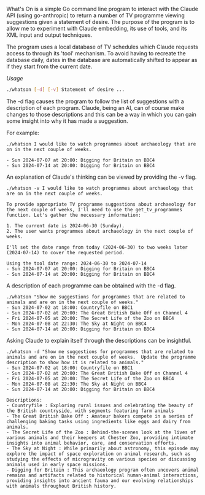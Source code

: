 What's On is a simple Go command line program to interact with the Claude API (using go-anthropic) to return a number of TV programme viewing suggestions given a statement of desire.
The purpose of the program is to allow me to experiment with Claude embedding, its use of tools, and its XML input and output techniques.

The program uses a local database of TV schedules which Claude requests access to through its 'tool' mechanism.
To avoid having to recreate the database daily, dates in the database are automatically shifted to appear as if they start from the current date.

*Usage*
```sh
./whatson [-d] [-v] Statement of desire ...
```

The -d flag causes the program to follow the list of suggestions with a description of each program. Claude, being an AI, can of course make changes to those descriptions and this can be a way in which you can gain some insight into why it has made a suggestion.

For example:
```
./whatson I would like to watch programmes about archaeology that are on in the next couple of weeks.

- Sun 2024-07-07 at 20:00: Digging for Britain on BBC4
- Sun 2024-07-14 at 20:00: Digging for Britain on BBC4
```

An explanation of Claude's thinking can be viewed by providing the -v flag.

```
./whatson -v I would like to watch programmes about archaeology that are on in the next couple of weeks.

To provide appropriate TV programme suggestions about archaeology for the next couple of weeks, I'll need to use the get_tv_programmes function. Let's gather the necessary information:

1. The current date is 2024-06-30 (Sunday).
2. The user wants programmes about archaeology in the next couple of weeks.

I'll set the date range from today (2024-06-30) to two weeks later (2024-07-14) to cover the requested period.

Using the tool date range: 2024-06-30 to 2024-07-14
- Sun 2024-07-07 at 20:00: Digging for Britain on BBC4
- Sun 2024-07-14 at 20:00: Digging for Britain on BBC4
```

A description of each programme can be obtained with the -d flag.

```
./whatson "Show me suggestions for programmes that are related to animals and are on in the next couple of weeks."
- Sun 2024-07-02 at 18:00: Countryfile on BBC1
- Sun 2024-07-02 at 20:00: The Great British Bake Off on Channel 4
- Fri 2024-07-05 at 20:00: The Secret Life of the Zoo on BBC4
- Mon 2024-07-08 at 22:30: The Sky at Night on BBC4
- Sun 2024-07-14 at 20:00: Digging for Britain on BBC4
```

Asking Claude to explain itself through the descriptions can be insightful.
```
./whatson -d "Show me suggestions for programmes that are related to animals and are on in the next couple of weeks.  Update the programme description to show how it is related to animals."
- Sun 2024-07-02 at 18:00: Countryfile on BBC1
- Sun 2024-07-02 at 20:00: The Great British Bake Off on Channel 4
- Fri 2024-07-05 at 20:00: The Secret Life of the Zoo on BBC4
- Mon 2024-07-08 at 22:30: The Sky at Night on BBC4
- Sun 2024-07-14 at 20:00: Digging for Britain on BBC4

Descriptions:
- Countryfile : Exploring rural issues and celebrating the beauty of the British countryside, with segments featuring farm animals
- The Great British Bake Off : Amateur bakers compete in a series of challenging baking tasks using ingredients like eggs and dairy from animals.
- The Secret Life of the Zoo : Behind-the-scenes look at the lives of various animals and their keepers at Chester Zoo, providing intimate insights into animal behavior, care, and conservation efforts.
- The Sky at Night : While primarily about astronomy, this episode may explore the impact of space exploration on animal research, such as studying the effects of microgravity on various species or discussing animals used in early space missions.
- Digging for Britain : This archaeology program often uncovers animal remains and artifacts related to historical human-animal interactions, providing insights into ancient fauna and our evolving relationships with animals throughout British history.
```
